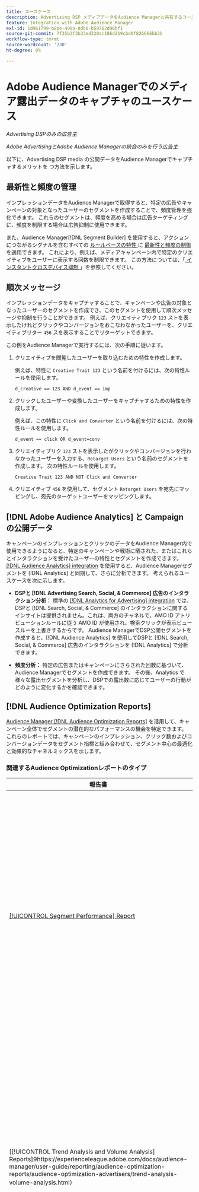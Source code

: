 ```yaml
---
title: ユースケース
description: Advertising DSP メディアデータをAudience Managerと共有するユースケースについて説明します
feature: Integration with Adobe Audience Manager
exl-id: 1d961799-b8be-499a-8db6-b59762d96bf1
source-git-commit: 7f35b3f3b33ed320ac186d219cbd0f826666bb3b
workflow-type: tm+mt
source-wordcount: '730'
ht-degree: 0%

---
```


# Adobe Audience Managerでのメディア露出データのキャプチャのユースケース

*Advertising DSPのみの広告主*

*Adobe AdvertisingとAdobe Audience Managerの統合のみを行う広告主*

以下に、Advertising DSP media の公開データをAudience Managerでキャプチャするメリットを <!-- ad impression data? --> つ方法を示します。

## 最新性と頻度の管理

インプレッションデータをAudience Managerで取得すると、特定の広告やキャンペーンの対象となったユーザーのセグメントを作成することで、頻度管理を強化できます。 これらのセグメントは、頻度を高める場合は広告ターゲティングに、頻度を制限する場合は広告抑制に使用できます。

また、Audience Manager[!DNL Segment Builder] を使用すると、アクションにつながるシグナルを含むすべての [ ルールベースの特性 ](https://experienceleague.adobe.com/docs/audience-manager/user-guide/features/segments/recency-and-frequency.html) に [ 最新性と頻度の制御 ](https://experienceleague.adobe.com/docs/audience-manager/user-guide/features/traits/trait-builder/create-onboarded-rule-based-traits.html) を適用できます。 これにより、例えば、メディアキャンペーン内で特定のクリエイティブをユーザーに表示する回数を制限できます。 この方法については、「[ インスタントクロスデバイス抑制 ](https://experienceleague.adobe.com/docs/audience-manager/user-guide/features/profile-merge-rules/instant-cross-device-suppression.html)」を参照してください。<!-- The AM pulled this paragraph verbatim from AEM doc; I change only a word or two. -->

## 順次メッセージ

インプレッションデータをキャプチャすることで、キャンペーンや広告の対象となったユーザーのセグメントを作成でき、このセグメントを使用して順次メッセージや抑制を行うことができます。 例えば、クリエイティブリク `123` ストを表示したけれどクリックやコンバージョンをおこなわなかったユーザーを、クリエイティブリター `456` スを表示することでリターゲットできます。

この例をAudience Managerで実行するには、次の手順に従います。<!-- The AM pulled this example/procedure verbatim from AEM doc; I changed only a word or two. -->

1. クリエイティブを閲覧したユーザーを取り込むための特性を作成します。

   例えば、特性に `Creative Trait 123` という名前を付けるには、次の特性ルールを使用します。

   ```
   d_creative == 123 AND d_event == imp
   ```

1. クリックしたユーザーや変換したユーザーをキャプチャするための特性を作成します。

   例えば、この特性に `Click and Converter` という名前を付けるには、次の特性ルールを使用します。

   ```
   d_event == click OR d_event=conv
   ```

1. クリエイティブリク `123` ストを表示したがクリックやコンバージョンを行わなかったユーザーを入力する、`Retarget Users` という名前のセグメントを作成します。 次の特性ルールを使用します。

   ```
   Creative Trait 123 AND NOT Click and Converter
   ```

1. クリエイティブ `456` を使用して、セグメント `Retarget Users` を宛先にマッピングし、宛先のターゲットユーザーをマッピングします。

## [!DNL Adobe Audience Analytics] と Campaign の公開データ

キャンペーンのインプレッションとクリックのデータをAudience Manager内で使用できるようになると、特定のキャンペーンや戦術に晒された、またはこれらとインタラクションを受けたユーザーの特性とセグメントを作成できます。 [[!DNL Audience Analytics] integration](https://experienceleague.adobe.com/docs/analytics/integration/audience-analytics/mc-audiences-aam.html) を使用すると、Audience Managerセグメントを [!DNL Analytics] と同期して、さらに分析できます。 考えられるユースケースを次に示します。

* **DSPと [!DNL Advertising Search, Social, & Commerce] 広告のインタラクション分析：** 標準の [[!DNL Analytics for Advertising] integration](/help/integrations/analytics/overview.md) では、DSPと [!DNL Search, Social, & Commerce] のインタラクションに関するインサイトは提供されません。これは、両方のチャネルで、AMO ID アトリビューションルールに従う AMO ID が使用され、検索クリックが表示ビュースルーを上書きするからです。 Audience ManagerでDSP公開セグメントを作成すると、[!DNL Audience Analytics] を使用してDSPと [!DNL Search, Social, & Commerce] 広告のインタラクションを [!DNL Analytics] で分析できます。

* **頻度分析：** 特定の広告またはキャンペーンにさらされた回数に基づいて、Audience Managerでセグメントを作成できます。 その後、Analytics で様々な露出セグメントを分析し、DSPでの露出数に応じてユーザーの行動がどのように変化するかを確認できます。

## [!DNL Audience Optimization Reports]

[Audience Manager [!DNL Audience Optimization Reports]](https://experienceleague.adobe.com/docs/audience-manager/user-guide/reporting/audience-optimization-reports/audience-optimization-reports.html) を活用して、キャンペーン全体でセグメントの潜在的なパフォーマンスの機会を特定できます。 これらのレポートでは、キャンペーンのインプレッション、クリック数およびコンバージョンデータをセグメント指標と組み合わせて、セグメント中心の最適化と効果的なチャネルミックスを示します。

### 関連するAudience Optimizationレポートのタイプ

| 報告書 | 説明 |
| ------ | ----------- |
| [[!UICONTROL Segment Performance] Report](https://experienceleague.adobe.com/docs/audience-manager/user-guide/reporting/audience-optimization-reports/audience-optimization-advertisers/segment-performance.html) | マッピングされたセグメントとマッピングされていないセグメントをインプレッション数とコンバージョン率で比較します。 |
| [[!UICONTROL Trend Analysis and Volume Analysis] Reports]9https://experienceleague.adobe.com/docs/audience-manager/user-guide/reporting/audience-optimization-reports/audience-optimization-advertisers/trend-analysis-volume-analysis.html） | 様々な広告ディメンションのインプレッション数、クリックスルー率およびコンバージョン数に関するデータを返します。 |
| [[!UICONTROL Optimal Frequency] Report](https://experienceleague.adobe.com/docs/audience-manager/user-guide/reporting/audience-optimization-reports/audience-optimization-advertisers/optimal-frequency.html) | 提供されたインプレッション数とコンバージョン数の最適なバランスを見つけるのに役立ちます。 これにより、表示するインプレッション数を調整してから、リターンの減少を確認できます。 |
| [[!UICONTROL Unique User Reach] Report](https://experienceleague.adobe.com/docs/audience-manager/user-guide/reporting/audience-optimization-reports/audience-optimization-advertisers/unique-user-reach.html) | バブルチャート。選択したディメンションの一意のユーザーの数に直接比例して、各バブルのサイズが調整されます。 |

### 検討事項

* [!DNL Audience Optimization Reports] ユーザーがロールベースのアクセス制御（RBAC）を持 [!DNL Adobe Customer Care] 場合、広告主 ID と組織のAudience Managerデータソース統合コードの間のマッピングを設定する必要があります。 その後、管理者ユーザーは、様々なユーザーに RBAC 権限を提供できます。

* [!DNL Audience Optimization Reports] のコンバージョンレポートには、エンドユーザーによる設定が必要です。 ユーザーはメタデータファイルにデータを入力する必要があります。

* [!DNL Audience Optimization Reports] は、キャンペーンメタデータ（キャンペーン名やプレースメント名など）に対する変更をサポートしていません。

* 検索広告のクリック数は、インプレッション数と相関関係がある場合にのみ [!DNL Audience Optimization Reports] に含まれます。 つまり、検索クリックはインプレッション後のコンバージョンとして扱われます。 その結果、多くの検索クリックが [!DNL Audience Optimization Reports] に含まれない場合があります。

>[!MORELIKETHIS]
>
>* [DSP Media のAdobe Audience Managerへの公開データ送信の概要 ](overview.md)
>* [Advertising DSP キャンペーンからクリックとインプレッションのデータを収集 ](collect.md)
